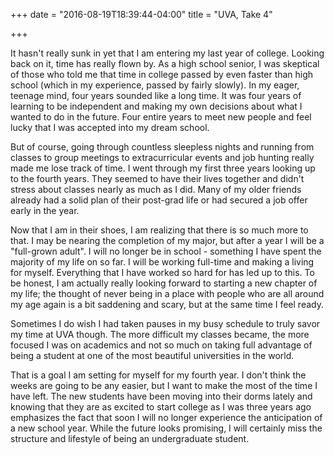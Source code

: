 +++
date = "2016-08-19T18:39:44-04:00"
title = "UVA, Take 4"

+++

It hasn't really sunk in yet that I am entering my last year of college. Looking back on it, time has really flown by. As a high school senior, I was skeptical of those who told me that time in college passed by even faster than high school (which in my experience, passed by fairly slowly). In my eager, teenage mind, four years sounded like a long time. It was four years of learning to be independent and making my own decisions about what I wanted to do in the future. Four entire years to meet new people and feel lucky that I was accepted into my dream school. 

But of course, going through countless sleepless nights and running from classes to group meetings to extracurricular events and job hunting really made me lose track of time. I went through my first three years looking up to the fourth years. They seemed to have their lives together and didn't stress about classes nearly as much as I did. Many of my older friends already had a solid plan of their post-grad life or had secured a job offer early in the year. 

Now that I am in their shoes, I am realizing that there is so much more to that. I may be nearing the completion of my major, but after a year I will be a "full-grown adult". I will no longer be in school - something I have spent the majority of my life on so far. I will be working full-time and making a living for myself. Everything that I have worked so hard for has led up to this. To be honest, I am actually really looking forward to starting a new chapter of my life; the thought of never being in a place with people who are all around my age again is a bit saddening and scary, but at the same time I feel ready. 

Sometimes I do wish I had taken pauses in my busy schedule to truly savor my time at UVA though. The more difficult my classes became, the more focused I was on academics and not so much on taking full advantage of being a student at one of the most beautiful universities in the world. 

That is a goal I am setting for myself for my fourth year. I don't think the weeks are going to be any easier, but I want to make the most of the time I have left. The new students have been moving into their dorms lately and knowing that they are as excited to start college as I was three years ago emphasizes the fact that soon I will no longer experience the anticipation of a new school year. While the future looks promising, I will certainly miss the structure and lifestyle of being an undergraduate student. 